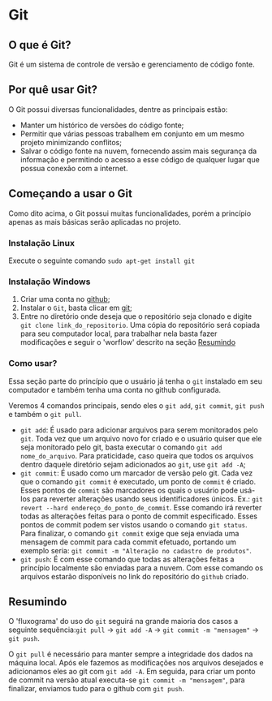 # Git

## O que é Git?
Git é um sistema de controle de versão e gerenciamento de código fonte.

## Por quê usar Git?
O Git possui diversas funcionalidades, dentre as principais estão:

* Manter um histórico de versões do código fonte;
* Permitir que várias pessoas trabalhem em conjunto em um mesmo projeto minimizando conflitos;
* Salvar o código fonte na nuvem, fornecendo assim mais segurança da informação e permitindo o acesso a esse código de qualquer lugar que possua conexão com a internet.

## Começando a usar o Git
Como dito acima, o Git possui muitas funcionalidades, porém a princípio apenas as mais básicas serão aplicadas no projeto.

### Instalação Linux
Execute o seguinte comando `sudo apt-get install git`

### Instalação Windows
1. Criar uma conta no [github](www.github.com);
2. Instalar o `Git`, basta clicar em [git](https://git-scm.com/download/win);
3. Entre no diretório onde deseja que o repositório seja clonado e digite `git clone link_do_repositorio`. Uma cópia do repositório será copiada para seu computador local, para trabalhar nela basta fazer modificações e seguir o 'worflow' descrito na seção [Resumindo](#resumindo)

### Como usar?

Essa seção parte do princípio que o usuário já tenha o `git` instalado em seu computador e também tenha uma conta no github configurada.

Veremos 4 comandos principais, sendo eles o `git add`, `git commit`, `git push` e também o `git pull`.

* `git add`: É usado para adicionar arquivos para serem monitorados pelo `git`. Toda vez que um arquivo novo for criado e o usuário quiser que ele seja monitorado pelo git, basta executar o comando `git add nome_do_arquivo`. Para praticidade, caso queira que todos os arquivos dentro daquele diretório sejam adicionados ao `git`, use `git add -A`;
* `git commit`: É usado como um marcador de versão pelo git. Cada vez que o comando `git commit` é executado, um ponto de `commit` é criado. Esses pontos de `commit` são marcadores os quais o usuário pode usá-los para reverter alterações usando seus identificadores únicos. Ex.: `git revert --hard endereço_do_ponto_de_commit`. Esse comando irá reverter todas as alterações feitas para o ponto de commit especificado. Esses pontos de commit podem ser vistos usando o comando `git status`. Para finalizar, o comando `git commit` exige que seja enviada uma mensagem de commit para cada commit efetuado, portando um exemplo seria: `git commit -m "Alteração no cadastro de produtos"`.
* `git push`: É com esse comando que todas as alterações feitas a princípio localmente são enviadas para a nuvem. Com esse comando os arquivos estarão disponíveis no link do repositório do `github` criado.

## Resumindo
O 'fluxograma' do uso do `git` seguirá na grande maioria dos casos a seguinte sequência:`git pull` -> `git add -A` -> `git commit -m "mensagem"` -> `git push`.

O `git pull` é necessário para manter sempre a integridade dos dados na máquina local. Após ele fazemos as modificações nos arquivos desejados e adicionamos eles ao git com `git add -A`. Em seguida, para criar um ponto de commit na versão atual executa-se `git commit -m "mensagem"`, para finalizar, enviamos tudo para o github com `git push`.
